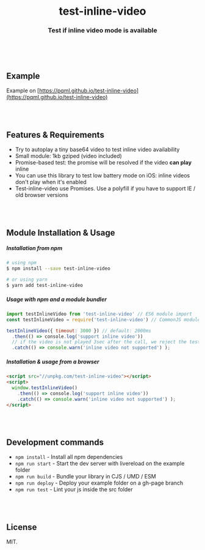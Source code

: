 <h1 align="center">test-inline-video</h1>
<h3 align="center">Test if inline video mode is available</h3>
<br><br><br>

## Example
Example on [https://pqml.github.io/test-inline-video](https://pqml.github.io/test-inline-video)

<br><br>

## Features & Requirements
- Try to autoplay a tiny base64 video to test inline video availability
- Small module: 1kb gziped (video included)
- Promise-based test: the promise will be resolved if the video **can play** inline
- You can use this library to test low battery mode on iOS: inline videos don't play when it's enabled
- Test-inline-video use Promises. Use a polyfill if you have to support IE / old browser versions

<br><br>

## Module Installation & Usage

##### Installation from npm
```sh
# using npm
$ npm install --save test-inline-video

# or using yarn
$ yarn add test-inline-video
```

##### Usage with npm and a module bundler
```js
import testInlineVideo from 'test-inline-video' // ES6 module import
const testInlineVideo = require('test-inline-video') // CommonJS module import

testInlineVideo({ timeout: 3000 }) // default: 2000ms
  .then(() => console.log('support inline video'))
  // if the video is not played 3sec after the call, we reject the test
  .catch(() => console.warn('inline video not supported') );
```

##### Installation & usage from a browser

```html
<script src="//unpkg.com/test-inline-video"></script>
<script>
  window.testInlineVideo()
    .then(() => console.log('support inline video'))
    .catch(() => console.warn('inline video not supported') );
</script>
```

<br><br>

## Development commands

- `npm install` - Install all npm dependencies
- `npm run start` - Start the dev server with livereload on the example folder
- `npm run build` - Bundle your library in CJS / UMD / ESM
- `npm run deploy` - Deploy your example folder on a gh-page branch
- `npm run test` - Lint your js inside the src folder

<br><br>

## License
MIT.
